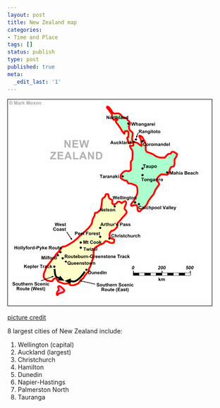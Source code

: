 ```yaml
---
layout: post
title: New Zealand map
categories:
- Time and Place
tags: []
status: publish
type: post
published: true
meta:
  _edit_last: '1'
---
```

![](/img/new_zealand_map.gif)

  [picture credit](http://www.moxon.net/images/new_zealand/new_zealand_map.gif)

8 largest cities of New Zealand include:

1. Wellington (capital)
2. Auckland (largest)
3. Christchurch
4. Hamilton
5. Dunedin
6. Napier-Hastings
7. Palmerston North
8. Tauranga
